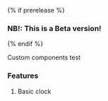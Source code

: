 {% if prerelease %}
### NB!: This is a Beta version!
{% endif %}

Custom components test

### Features
1. Basic clock